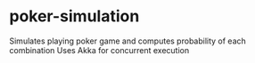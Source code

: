 # poker-simulation
Simulates playing poker game and computes probability of each combination
Uses Akka for concurrent execution
